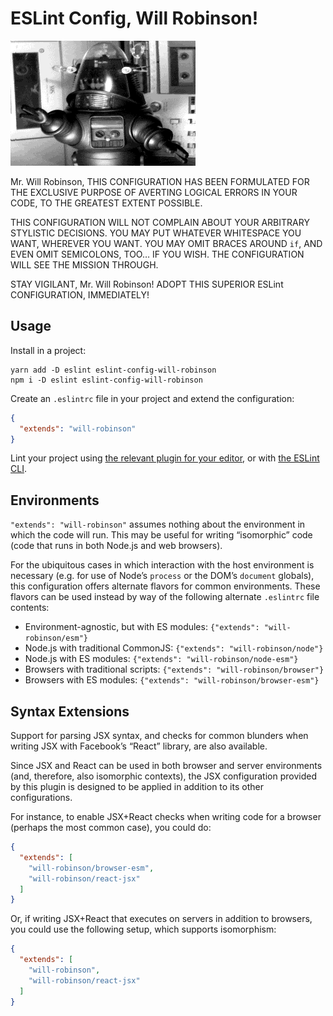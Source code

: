# ESLint Config, Will Robinson!

<img alt="Robot spazzing out" src="robot.gif" />

Mr. Will Robinson, THIS CONFIGURATION HAS BEEN FORMULATED FOR THE EXCLUSIVE
PURPOSE OF AVERTING LOGICAL ERRORS IN YOUR CODE, TO THE GREATEST EXTENT
POSSIBLE.

THIS CONFIGURATION WILL NOT COMPLAIN ABOUT YOUR ARBITRARY STYLISTIC DECISIONS.
YOU MAY PUT WHATEVER WHITESPACE YOU WANT, WHEREVER YOU WANT.  YOU MAY OMIT
BRACES AROUND `if`, AND EVEN OMIT SEMICOLONS, TOO… IF YOU WISH.  THE
CONFIGURATION WILL SEE THE MISSION THROUGH.

STAY VIGILANT, Mr. Will Robinson!  ADOPT THIS SUPERIOR ESLint CONFIGURATION,
IMMEDIATELY!

## Usage

Install in a project:

```
yarn add -D eslint eslint-config-will-robinson
npm i -D eslint eslint-config-will-robinson
```

Create an `.eslintrc` file in your project and extend the configuration:

```json
{
  "extends": "will-robinson"
}
```

Lint your project using [the relevant plugin for your
editor](https://eslint.org/docs/user-guide/integrations), or with [the ESLint
CLI](https://eslint.org/docs/user-guide/command-line-interface).

## Environments

`"extends": "will-robinson"` assumes nothing about the environment in which the
code will run.  This may be useful for writing “isomorphic” code (code that runs
in both Node.js and web browsers).

For the ubiquitous cases in which interaction with the host environment is
necessary (e.g. for use of Node’s `process` or the DOM’s `document` globals),
this configuration offers alternate flavors for common environments.  These
flavors can be used instead by way of the following alternate `.eslintrc` file
contents:

- Environment-agnostic, but with ES modules: `{"extends": "will-robinson/esm"}`
- Node.js with traditional CommonJS: `{"extends": "will-robinson/node"}`
- Node.js with ES modules: `{"extends": "will-robinson/node-esm"}`
- Browsers with traditional scripts: `{"extends": "will-robinson/browser"}`
- Browsers with ES modules: `{"extends": "will-robinson/browser-esm"}`

## Syntax Extensions

Support for parsing JSX syntax, and checks for common blunders when writing JSX
with Facebook’s “React” library, are also available.

Since JSX and React can be used in both browser and server environments (and,
therefore, also isomorphic contexts), the JSX configuration provided by this
plugin is designed to be applied in addition to its other configurations.

For instance, to enable JSX+React checks when writing code for a browser
(perhaps the most common case), you could do:

```json
{
  "extends": [
    "will-robinson/browser-esm",
    "will-robinson/react-jsx"
  ]
}
```

Or, if writing JSX+React that executes on servers in addition to browsers, you
could use the following setup, which supports isomorphism:

```json
{
  "extends": [
    "will-robinson",
    "will-robinson/react-jsx"
  ]
}
```
